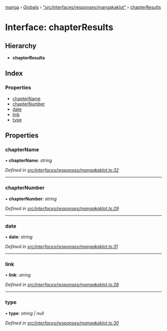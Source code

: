 [manga](../README.md) › [Globals](../globals.md) › ["src/interfaces/responses/mangakaklot"](../modules/_src_interfaces_responses_mangakaklot_.md) › [chapterResults](_src_interfaces_responses_mangakaklot_.chapterresults.md)

# Interface: chapterResults

## Hierarchy

* **chapterResults**

## Index

### Properties

* [chapterName](_src_interfaces_responses_mangakaklot_.chapterresults.md#chaptername)
* [chapterNumber](_src_interfaces_responses_mangakaklot_.chapterresults.md#chapternumber)
* [date](_src_interfaces_responses_mangakaklot_.chapterresults.md#date)
* [link](_src_interfaces_responses_mangakaklot_.chapterresults.md#link)
* [type](_src_interfaces_responses_mangakaklot_.chapterresults.md#type)

## Properties

###  chapterName

• **chapterName**: *string*

*Defined in [src/interfaces/responses/mangakaklot.ts:32](https://github.com/tushar1210/manga-node/blob/a01e945/src/interfaces/responses/mangakaklot.ts#L32)*

___

###  chapterNumber

• **chapterNumber**: *string*

*Defined in [src/interfaces/responses/mangakaklot.ts:29](https://github.com/tushar1210/manga-node/blob/a01e945/src/interfaces/responses/mangakaklot.ts#L29)*

___

###  date

• **date**: *string*

*Defined in [src/interfaces/responses/mangakaklot.ts:31](https://github.com/tushar1210/manga-node/blob/a01e945/src/interfaces/responses/mangakaklot.ts#L31)*

___

###  link

• **link**: *string*

*Defined in [src/interfaces/responses/mangakaklot.ts:28](https://github.com/tushar1210/manga-node/blob/a01e945/src/interfaces/responses/mangakaklot.ts#L28)*

___

###  type

• **type**: *string | null*

*Defined in [src/interfaces/responses/mangakaklot.ts:30](https://github.com/tushar1210/manga-node/blob/a01e945/src/interfaces/responses/mangakaklot.ts#L30)*
